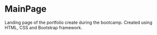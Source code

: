 # MainPage
Landing page of the portfolio create during the bootcamp. Created using HTML, CSS and Bootstrap framework.
